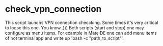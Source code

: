 # check_vpn_connection
This script launchs VPN connection checcking. Some times it's very critical to loose this one. You know..)))
Both scripts (start and stop) one may configure as menu items. For example in Mate DE one can add menu items
of not terminal app and write up 'bash -c "path_to_script"'.


